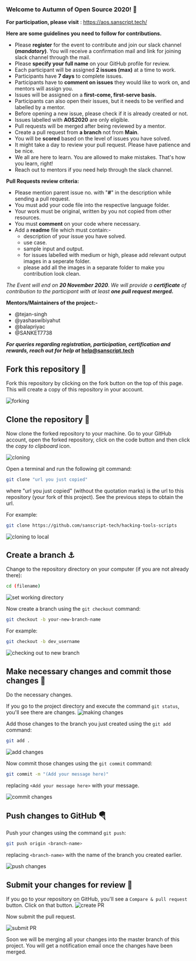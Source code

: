 ### Welcome to Autumn of Open Source 2020! 🤗

**For participation, please visit** : https://aos.sanscript.tech/

**Here are some guidelines you need to follow for contributions.**

- Please **register** for the event to contribute and join our slack channel  **(_mandatory_)**. You will receive a confirmation mail and link for joining slack channel through the mail.
- Please **specify your full name** on your GitHub profile for review.
- Each participant will be assigned **2 issues (max)** at a time to work.
- Participants have **7 days** to complete issues.
- Participants have to **comment on issues** they would like to work on, and mentors will assign you.
- Issues will be assigned on a **first-come, first-serve basis.**
- Participants can also open their issues, but it needs to be verified and labelled by a mentor.
- Before opening a new issue, please check if it is already created or not.
- Issues labelled with **AOS2020** are only eligible.
- Pull requests will be merged after being reviewed by a mentor.
- Create a pull request from **a branch** not from **Main**.
- You will be **scored** based on the level of issues you have solved.
- It might take a day to review your pull request. Please have patience and be nice.
- We all are here to learn. You are allowed to make mistakes. That's how you learn, right!
- Reach out to mentors if you need help through the slack channel.

**Pull Requests review criteria:**
- Please mention parent issue no. with "**#**" in the description while sending a pull request.
- You must add your code file into the respective language folder.
- Your work must be original, written by you not copied from other resources.
- You must **comment** on your code where necessary.
- Add a **readme** file which must contain:-
  - description of your issue you have solved.
  - use case.
  - sample input and output.
  - for issues labelled with medium or high, please add relevant output images in a seperate folder.
  - please add all the images in a separate folder to make you contribution look clean.

_The Event will end on **20 November 2020**.
We will provide a **certificate** of contribution to the participant with at least **one pull request merged.**_

**Mentors/Maintainers of the project:-**
- @tejan-singh
- @yashaswibiyahut
- @balapriyac
- @SANKET7738

**_For queries regarding registration, participation, certification and rewards, reach out for help at_
help@sanscript.tech**

## Fork this repository 🚀

Fork this repository by clicking on the fork button on the top of this page.
This will create a copy of this repository in your account.

![forking](https://user-images.githubusercontent.com/56690856/96425111-453c6380-1219-11eb-80f4-f46a0371ed2e.png)

## Clone the repository 🏁

Now clone the forked repository to your machine. Go to your GitHub account, open the forked repository, click on the code button and then click the _copy to clipboard_ icon.

![cloning](https://user-images.githubusercontent.com/56690856/96425484-b24ff900-1219-11eb-9cf0-58053ee8b758.png)

Open a terminal and run the following git command:

```bash
git clone "url you just copied"
```

where "url you just copied" (without the quotation marks) is the url to this repository (your fork of this project). See the previous steps to obtain the url.

For example:

```bash
git clone https://github.com/sanscript-tech/hacking-tools-scripts
```

![cloning to local](https://user-images.githubusercontent.com/56690856/96425961-3ace9980-121a-11eb-8516-8235782e86f9.png)

## Create a branch ⚓

Change to the repository directory on your computer (if you are not already there):

```bash
cd (filename)
```

![set working directory](https://user-images.githubusercontent.com/56690856/96426111-6ea9bf00-121a-11eb-90e3-8ccc7183a6c0.png)

Now create a branch using the `git checkout` command:

```bash
git checkout -b your-new-branch-name
```

For example:

```bash
git checkout -b dev_username
```

![checking out to new branch](https://user-images.githubusercontent.com/56690856/96426659-2a6aee80-121b-11eb-81f3-d616ae00229d.png)

## Make necessary changes and commit those changes 🚏

Do the necessary changes.

If you go to the project directory and execute the command `git status`, you'll see there are changes.
![making changes](https://user-images.githubusercontent.com/56690856/96426834-6736e580-121b-11eb-9211-8b26715921ae.png)

Add those changes to the branch you just created using the `git add` command:

```bash
git add .
```

![add changes](https://user-images.githubusercontent.com/56690856/96427459-34412180-121c-11eb-9fa1-72cdaeae61f3.png)

Now commit those changes using the `git commit` command:

```bash
git commit -m "(Add your message here)"
```

replacing `<Add your message here>` with your message.

![commit changes](https://user-images.githubusercontent.com/56690856/96427464-35724e80-121c-11eb-91c2-20001f5def5a.png)

## Push changes to GitHub 🪂

Push your changes using the command `git push`:

```bash
git push origin <branch-name>
```

replacing `<branch-name>` with the name of the branch you created earlier.

![push changes](https://user-images.githubusercontent.com/56690856/96427466-360ae500-121c-11eb-9c02-e201906a0a72.png)

## Submit your changes for review 🚩

If you go to your repository on GitHub, you'll see a `Compare & pull request` button. Click on that button.
![create PR](https://user-images.githubusercontent.com/56690856/96427945-ce08ce80-121c-11eb-9223-a120c7d72541.png)

Now submit the pull request.

![submit PR](https://user-images.githubusercontent.com/56690856/96427954-cfd29200-121c-11eb-90f7-1f4ea2f8342f.png)

Soon we will be merging all your changes into the master branch of this project. You will get a notification email once the changes have been merged.
